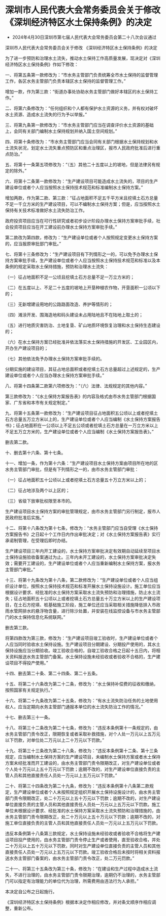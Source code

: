 # 深圳市人民代表大会常务委员会关于修改《深圳经济特区水土保持条例》的决定

- 2024年4月30日深圳市第七届人民代表大会常务委员会第二十八次会议通过

<!-- INFO END -->

深圳市人民代表大会常务委员会关于修改 《深圳经济特区水土保持条例》的决定

为了进一步预防和治理水土流失，推动水土保持工作高质量发展，现决定对《深圳经济特区水土保持条例》作如下修改：

一、将第五条第一款修改为：“市水务主管部门负责统筹全市水土保持的监督管理工作，各区水务主管部门负责本辖区水土保持的监督管理工作。”

增加一款，作为第三款：“街道办事处协助水务主管部门做好本辖区的水土保持工作。”

二、将第六条修改为：“任何组织和个人都有保护水土资源的义务，并有权对破坏水土资源、造成水土流失的行为予以举报。”

三、将第九条第一款修改为：“市水务主管部门应当在调查评价水土资源的基础上，会同有关部门编制水土保持规划并纳入国土空间规划。”

四、将第十条修改为：“市水务主管部门应当会同有关部门根据水土保持规划和水土流失状况，划定水土流失重点预防区和重点治理区，报市人民政府批准后进行重点防治。”

五、将第十一条第五项修改为：“（五）其他二十五度以上的坡地，但是法律另有规定的除外。”

六、将第十二条第一款修改为：“生产建设项目可能造成水土流失的，项目的生产建设单位或者个人应当按照水土保持技术规范和标准编制水土保持方案。”

增加两款，作为第二款、第三款：“征占地面积不足五千平方米且挖填土石方总量不足一千立方米的生产建设项目，可以不编制水土保持方案；但是，应当按照水土保持有关技术标准做好水土流失防治工作。

政府投资项目应当在可行性研究或者初步设计阶段办理水土保持方案审批手续，社会投资项目应当在开工建设前办理水土保持方案审批手续。”

第二款改为第四款，修改为：“生产建设单位或者个人按照规定变更水土保持方案的，应当报原审批部门审批。”

七、将第十三条修改为：“生产建设项目有下列情形之一的，可以免予办理水土保持方案审批手续，生产建设单位或者个人应当按照水土保持技术规范和标准以及本条例的规定采取水土保持措施，预防和治理水土流失：

（一）征占地面积不足一公顷且挖填土石方总量不足一万立方米的；

（二）在五度以上、不足二十五度的坡地上开垦种植农作物，开垦面积一公顷以下的；

（三）无新增建设用地的公路路面改造、养护等情形的；

（四）滩涂开发、围海造地和码头建设未占用陆地且不在陆地上取土的；

（五）进行地质灾害防治、土地复垦、矿山地质环境恢复治理和水土保持生态建设的；

（六）在水土保持方案已经批准并依法落实水土保持措施的开发区、工业园区内，开办生产建设项目的；

（七）其他依法免予办理水土保持方案审批手续的。

分期实施的建设项目，其征占地总面积或者挖填土石方总量超过上述规定的，生产建设单位或者个人应当办理水土保持方案审批手续。”

八、将第十四条第二款第六项修改为：“（六）法律、法规规定的其他内容。”

第三款修改为：“《水土保持方案报告表》的内容及格式由市水务主管部门根据国家、广东省和本市有关规定制定。”

九、将第十五条第一款修改为：“生产建设项目征占地面积五公顷以上或者挖填土石方总量五万立方米以上的，生产建设单位或者个人应当编制《水土保持方案报告书》；征占地面积在一公顷以上不足五公顷或者挖填土石方总量在一万立方米以上不足五万立方米的，生产建设单位或者个人应当编制《水土保持方案报告表》。”

删去第二款。

十、删去第十六条、第十七条。

十一、增加一条，作为第十六条：“生产建设项目水土保持方案由项目所在地的区水务主管部门审批，但是有下列情形之一的，由市水务主管部门审批：

（一）征占地面积五十公顷以上或者挖填土石方总量五十万立方米以上的；

（二）征占地涉及两个以上区的；

（三）省级下放审批权限至本市的。

生产建设项目水土保持方案的审批管理规定，由市水务主管部门另行制定，报市人民政府批准后实施。”

十二、将第十八条改为第十七条，修改为：“水务主管部门应当自受理《水土保持方案报告书》之日起十个工作日内作出审批决定；对《水土保持方案报告表》实行承诺制管理，在受理后即时办结。

生产建设项目三年内开工建设的，水土保持方案审批决定有效期自动延续至项目水土保持设施验收备案通过为止。三年内未开工建设的，水土保持方案审批决定失效；需要开工建设的，生产建设单位或者个人应当重新编制水土保持方案，报水务主管部门审批。”

十三、将第十九条改为第十八条，第二款修改为：“生产建设单位或者个人应当组织设计单位，按照水土保持技术规范和标准开展水土保持设施设计。施工单位应当根据设计要求、经批准的水土保持方案采取水土流失预防和治理措施，防止水土流失；征占地面积五十公顷以上或者挖填土石方总量五十万立方米以上的生产建设项目，在土石方挖填、桩基础施工阶段，施工单位还应当采取相关措施降低排入市政雨水管网排水的悬浮物含量，进行除沙处置，并安装在线监控设备与市水务主管部门的水土保持信息化系统联网。”

删去第三款。

将第四款改为第三款，修改为：“生产建设项目竣工验收时，生产建设单位或者个人应当同时验收水土保持设施。生产建设项目分期建设、分期投产使用的，其水土保持设施应当分期验收。竣工验收合格的，自竣工验收合格之日起十五日内，将相关资料报送水务主管部门备案。水土保持设施未经验收或者验收不合格的，生产建设项目不得投产使用。”

十四、删去第二十条、第二十四条、第二十五条。

十五、将第二十六条改为第二十二条，修改为：“水土保持补偿费的征收和缴纳，按照国家有关规定执行。”

十六、将第二十九条改为第二十五条，修改为：“有水土流失防治任务的土地使用权人，应当定期向水务主管部门通报本单位的水土流失防治工作的情况。”

十七、删去第三十一条。

十八、将第三十二条改为第二十七条，修改为：“违反本条例第十一条规定的，由水务主管部门责令改正，限期恢复或者采取补救措施，对个人处一万元以上五万元以下罚款，对单位处二万元以上二十万元以下罚款。”

十九、将第三十三条改为第二十八条，修改为：“违反本条例第十二条、第十三条规定，应当编制水土保持方案的生产建设项目，未编制水土保持方案或者水土保持方案未经批准而开工建设的，由水务主管部门责令限期改正，对生产建设单位或者个人处十万元以上五十万元以下罚款；逾期不改的，对生产建设单位直接负责的主管人员和其他直接责任人员处一万元以上五万元以下罚款。”

二十、将第三十四条改为第二十九条，修改为：“违反本条例第十八条第二款规定，生产建设单位或者个人未按照规定组织开展水土保持设施设计的，由水务主管部门责令限期改正，处二十万元以上五十万元以下罚款；逾期不改的，对生产建设单位直接负责的主管人员和其他直接责任人员处一万元以上五万元以下罚款。施工单位未根据设计要求、经批准的水土保持方案采取水土流失预防和治理措施的，由水务主管部门责令限期改正，处二十万元以上五十万元以下罚款；逾期不改的，对施工单位直接负责的主管人员和其他直接责任人员处一万元以上五万元以下罚款。

违反本条例第十八条第三款规定，水土保持设施未经验收或者验收不合格将生产建设项目投产使用的，由水务主管部门责令停止生产或者使用，直至验收合格，并处二十万元以上五十万元以下罚款，同时对生产建设单位直接负责的主管人员和其他直接责任人员处一万元以上五万元以下罚款。竣工验收合格后未按时将相关资料报送水务主管部门备案的，由水务主管部门责令改正，处二万元罚款。”

二十一、将第三十五条改为第三十条，修改为：“在建设和生产过程中造成水土流失，不进行治理的，由水务主管部门责令限期治理，逾期仍不治理的，水务主管部门可以指定有治理能力的单位代为治理，所需费用由违法行为人承担。”

本决定自公布之日起施行。

《深圳经济特区水土保持条例》根据本决定作相应修改，并对条文顺序作相应调整，重新公布。
